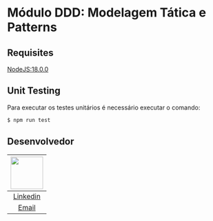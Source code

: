 # Módulo DDD: Modelagem Tática e Patterns

## Requisites

[NodeJS:18.0.0](https://nodejs.org/en/)

## Unit Testing
Para executar os testes unitários é necessário executar o comando:

```bash
$ npm run test
```

## Desenvolvedor


| [<img src="https://avatars.githubusercontent.com/u/27831080?v=4" width="75px;"/>](https://github.com/LuizHonorato) |
| :-: |
|[Linkedin](https://www.linkedin.com/in/luiz-honorato/)|
|[Email](mailto:lhehonorato@gmail.com)|